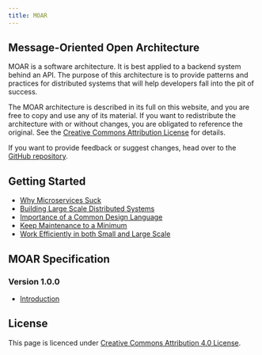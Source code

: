 ```yaml
---
title: MOAR
---
```


## Message-Oriented Open Architecture

MOAR is a software architecture. It is best applied to a backend system behind an API. The purpose of this architecture is to provide patterns and practices for distributed systems that will help developers fall into the pit of success.

The MOAR architecture is described in its full on this website, and you are free to copy and use any of its material. If you want to redistribute the architecture with or without changes, you are obligated to reference the original. See the [Creative Commons Attribution License](https://creativecommons.org/licenses/by/4.0/) for details.

If you want to provide feedback or suggest changes, head over to the [GitHub repository](https://github.com/klabbet/moar-wiki).

## Getting Started

* [Why Microservices Suck](getting-started/why-microservices.suck.html)
* [Building Large Scale Distributed Systems](#)
* [Importance of a Common Design Language](#)
* [Keep Maintenance to a Minimum](#)
* [Work Efficiently in both Small and Large Scale](#)

## MOAR Specification

### Version 1.0.0

* [Introduction](specification/introduction.html)

## License

This page is licenced under [Creative Commons Attribution 4.0 License](https://creativecommons.org/licenses/by/4.0/).
